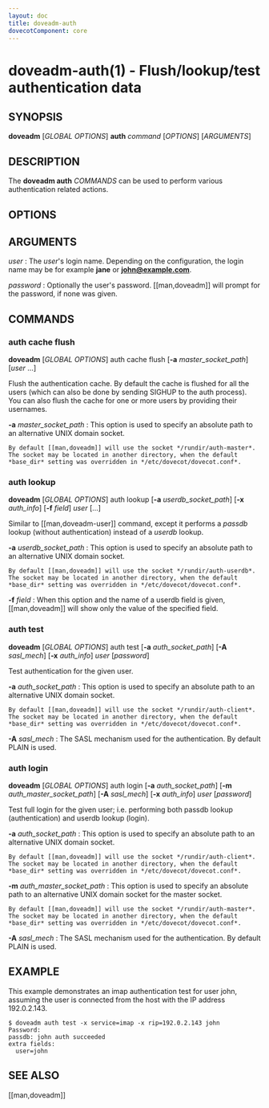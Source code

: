 ```yaml
---
layout: doc
title: doveadm-auth
dovecotComponent: core
---
```


# doveadm-auth(1) - Flush/lookup/test authentication data

## SYNOPSIS

**doveadm** [*GLOBAL OPTIONS*] **auth** *command* [*OPTIONS*] [*ARGUMENTS*]

## DESCRIPTION

The **doveadm auth** *COMMANDS* can be used to perform various
authentication related actions.

<!-- @include: include/global-options-formatter.inc -->

## OPTIONS

<!-- @include: include/option-x.inc -->

## ARGUMENTS

*user*
:   The *user*'s login name. Depending on the configuration, the login
    name may be for example **jane** or **john@example.com**.

*password*
:   Optionally the user's password. [[man,doveadm]] will prompt for the
    password, if none was given.

## COMMANDS

### auth cache flush

**doveadm** [*GLOBAL OPTIONS*] auth cache flush [**-a** *master_socket_path*] [*user* ...]

Flush the authentication cache. By default the cache is flushed for all
the users (which can also be done by sending SIGHUP to the auth
process). You can also flush the cache for one or more users by
providing their usernames.

**-a** *master_socket_path*
:   This option is used to specify an absolute path to an alternative
    UNIX domain socket.

    By default [[man,doveadm]] will use the socket */rundir/auth-master*.
    The socket may be located in another directory, when the default
    *base_dir* setting was overridden in */etc/dovecot/dovecot.conf*.

<!-- @include: include/option-x.inc -->

### auth lookup

**doveadm** [*GLOBAL OPTIONS*] auth lookup [**-a** *userdb_socket_path*] [**-x** *auth_info*] [**-f** *field*] *user* [...]

Similar to [[man,doveadm-user]] command, except it performs a *passdb*
lookup (without authentication) instead of a *userdb* lookup.

**-a** *userdb_socket_path*
:   This option is used to specify an absolute path to an alternative
    UNIX domain socket.

    By default [[man,doveadm]] will use the socket */rundir/auth-userdb*.
    The socket may be located in another directory, when the default
    *base_dir* setting was overridden in */etc/dovecot/dovecot.conf*.

**-f** *field*
:   When this option and the name of a userdb field is given,
    [[man,doveadm]] will show only the value of the specified field.

<!-- @include: include/option-x.inc -->

### auth test

**doveadm** [*GLOBAL OPTIONS*] auth test [**-a** *auth_socket_path*] [**-A** *sasl_mech*] [**-x** *auth_info*] *user* [*password*]

Test authentication for the given user.

**-a** *auth_socket_path*
:   This option is used to specify an absolute path to an alternative
    UNIX domain socket.

    By default [[man,doveadm]] will use the socket */rundir/auth-client*.
    The socket may be located in another directory, when the default
    *base_dir* setting was overridden in */etc/dovecot/dovecot.conf*.

**-A** *sasl_mech*
:   The SASL mechanism used for the authentication. By default PLAIN is used.

<!-- @include: include/option-x.inc -->

### auth login

**doveadm** [*GLOBAL OPTIONS*] auth login [**-a** *auth_socket_path*] [**-m** *auth_master_socket_path*] [**-A** *sasl_mech*] [**-x** *auth_info*] *user* [*password*]

Test full login for the given user; i.e. performing both passdb lookup (authentication) and userdb lookup (login).

**-a** *auth_socket_path*
:   This option is used to specify an absolute path to an alternative
    UNIX domain socket.

    By default [[man,doveadm]] will use the socket */rundir/auth-client*.
    The socket may be located in another directory, when the default
    *base_dir* setting was overridden in */etc/dovecot/dovecot.conf*.

**-m** *auth_master_socket_path*
:   This option is used to specify an absolute path to an alternative
    UNIX domain socket for the master socket.

    By default [[man,doveadm]] will use the socket */rundir/auth-master*.
    The socket may be located in another directory, when the default
    *base_dir* setting was overridden in */etc/dovecot/dovecot.conf*.

**-A** *sasl_mech*
:   The SASL mechanism used for the authentication. By default PLAIN is used.

<!-- @include: include/option-x.inc -->

## EXAMPLE

This example demonstrates an imap authentication test for user john,
assuming the user is connected from the host with the IP address
192.0.2.143.

```console
$ doveadm auth test -x service=imap -x rip=192.0.2.143 john
Password:
passdb: john auth succeeded
extra fields:
  user=john
```

<!-- @include: include/reporting-bugs.inc -->

## SEE ALSO

[[man,doveadm]]
